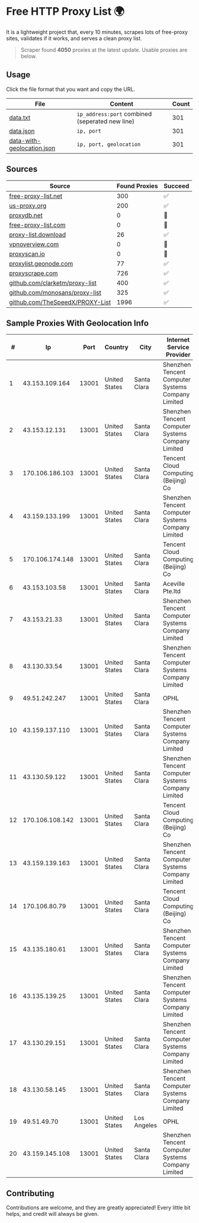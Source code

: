 
# Free HTTP Proxy List 🌍

It is a lightweight project that, every 10 minutes, scrapes lots of free-proxy sites, validates if it works, and serves a clean proxy list.


> Scraper found **4050** proxies at the latest update. Usable proxies are below.

## Usage

Click the file format that you want and copy the URL.


|File|Content|Count|
|----|-------|-----|
|[data.txt](https://raw.githubusercontent.com/themiralay/Proxy-List-World/master/data.txt)|`ip_address:port` combined (seperated new line)|301|
|[data.json](https://raw.githubusercontent.com/themiralay/Proxy-List-World/master/data.json)|`ip, port`|301|
|[data-with-geolocation.json](https://raw.githubusercontent.com/themiralay/Proxy-List-World/master/data-with-geolocation.json)|`ip, port, geolocation`|301|

## Sources

|Source|Found Proxies|Succeed|
|------|-------------|-------|
|[free-proxy-list.net](https://free-proxy-list.net)|300|✅|
|[us-proxy.org](https://www.us-proxy.org)|200|✅|
|[proxydb.net](http://proxydb.net)|0|🚫|
|[free-proxy-list.com](https://free-proxy-list.com/?page=&port=&type%5B%5D=http&type%5B%5D=https&up_time=0&search=Search)|0|🚫|
|[proxy-list.download](https://www.proxy-list.download/HTTP)|26|✅|
|[vpnoverview.com](https://vpnoverview.com/privacy/anonymous-browsing/free-proxy-servers)|0|🚫|
|[proxyscan.io](https://www.proxyscan.io)|0|🚫|
|[proxylist.geonode.com](https://proxylist.geonode.com/api/proxy-list?limit=300&page=1&sort_by=lastChecked&sort_type=desc&protocols=http,https)|77|✅|
|[proxyscrape.com](https://api.proxyscrape.com/v2/?request=displayproxies&protocol=http&timeout=10000&country=all&ssl=all&anonymity=all)|726|✅|
|[github.com/clarketm/proxy-list](https://raw.githubusercontent.com/clarketm/proxy-list/master/proxy-list-raw.txt)|400|✅|
|[github.com/monosans/proxy-list](https://raw.githubusercontent.com/monosans/proxy-list/main/proxies/http.txt)|325|✅|
|[github.com/TheSpeedX/PROXY-List](https://raw.githubusercontent.com/TheSpeedX/PROXY-List/master/http.txt)|1996|✅|


## Sample Proxies With Geolocation Info

|#|Ip|Port|Country|City|Internet Service Provider|
|-|--|----|-------|----|-------------------------|
|1|43.153.109.164|13001|United States|Santa Clara|Shenzhen Tencent Computer Systems Company Limited|
|2|43.153.12.131|13001|United States|Santa Clara|Shenzhen Tencent Computer Systems Company Limited|
|3|170.106.186.103|13001|United States|Santa Clara|Tencent Cloud Computing (Beijing) Co|
|4|43.159.133.199|13001|United States|Santa Clara|Shenzhen Tencent Computer Systems Company Limited|
|5|170.106.174.148|13001|United States|Santa Clara|Tencent Cloud Computing (Beijing) Co|
|6|43.153.103.58|13001|United States|Santa Clara|Aceville Pte.ltd|
|7|43.153.21.33|13001|United States|Santa Clara|Shenzhen Tencent Computer Systems Company Limited|
|8|43.130.33.54|13001|United States|Santa Clara|Shenzhen Tencent Computer Systems Company Limited|
|9|49.51.242.247|13001|United States|Santa Clara|OPHL|
|10|43.159.137.110|13001|United States|Santa Clara|Shenzhen Tencent Computer Systems Company Limited|
|11|43.130.59.122|13001|United States|Santa Clara|Shenzhen Tencent Computer Systems Company Limited|
|12|170.106.108.142|13001|United States|Santa Clara|Tencent Cloud Computing (Beijing) Co|
|13|43.159.139.163|13001|United States|Santa Clara|Shenzhen Tencent Computer Systems Company Limited|
|14|170.106.80.79|13001|United States|Santa Clara|Tencent Cloud Computing (Beijing) Co|
|15|43.135.180.61|13001|United States|Santa Clara|Shenzhen Tencent Computer Systems Company Limited|
|16|43.135.139.25|13001|United States|Santa Clara|Shenzhen Tencent Computer Systems Company Limited|
|17|43.130.29.151|13001|United States|Santa Clara|Shenzhen Tencent Computer Systems Company Limited|
|18|43.130.58.145|13001|United States|Santa Clara|Shenzhen Tencent Computer Systems Company Limited|
|19|49.51.49.70|13001|United States|Los Angeles|OPHL|
|20|43.159.145.108|13001|United States|Santa Clara|Shenzhen Tencent Computer Systems Company Limited|



## Contributing

Contributions are welcome, and they are greatly appreciated! Every
little bit helps, and credit will always be given.

